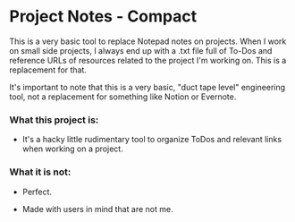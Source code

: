 # Project Notes - Compact

This is a very basic tool to replace Notepad notes on projects. When I work on small side projects, I always end up with a .txt file full of To-Dos and reference URLs of resources related to the project I'm working on. This is a replacement for that.

It's important to note that this is a very basic, "duct tape level" engineering tool, not a replacement for something like Notion or Evernote.

### What this project is:

* It's a hacky little rudimentary tool to organize ToDos and relevant links when working on a project.

### What it is not:

* Perfect. 

* Made with users in mind that are not me.


 
